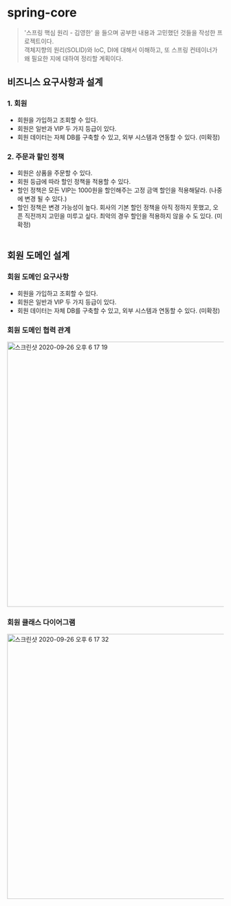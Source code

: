 # spring-core
> '스프링 핵심 원리 - 김영한' 을 들으며 공부한 내용과 고민했던 것들을 작성한 프로젝트이다. <br>
객체지향의 원리(SOLID)와 IoC, DI에 대해서 이해하고, 또 스프링 컨테이너가 왜 필요한 지에 대하여 정리할 계획이다.


## 비즈니스 요구사항과 설계

### 1. 회원
* 회원을 가입하고 조회할 수 있다.
* 회원은 일반과 VIP 두 가지 등급이 있다.
* 회원 데이터는 자체 DB를 구축할 수 있고, 외부 시스템과 연동할 수 있다. (미확정)
### 2. 주문과 할인 정책
* 회원은 상품을 주문할 수 있다.
* 회원 등급에 따라 할인 정책을 적용할 수 있다.
* 할인 정책은 모든 VIP는 1000원을 할인해주는 고정 금액 할인을 적용해달라. (나중에 변경 될 수 있다.)
* 할인 정책은 변경 가능성이 높다. 회사의 기본 할인 정책을 아직 정하지 못했고, 오픈 직전까지 고민을 미루고 싶다. 최악의 경우 할인을 적용하지 않을 수 도 있다. (미확정)
<br><br>
## 회원 도메인 설계
### 회원 도메인 요구사항
* 회원을 가입하고 조회할 수 있다.
* 회원은 일반과 VIP 두 가지 등급이 있다.
* 회원 데이터는 자체 DB를 구축할 수 있고, 외부 시스템과 연동할 수 있다. (미확정)

### 회원 도메인 협력 관계
<img width="616" alt="스크린샷 2020-09-26 오후 6 17 19" src="https://user-images.githubusercontent.com/33861056/94337372-e7a36580-0024-11eb-87b5-320ae8626bf0.png">

### 회원 클래스 다이어그램
<img width="616" alt="스크린샷 2020-09-26 오후 6 17 32" src="https://user-images.githubusercontent.com/33861056/94337406-10c3f600-0025-11eb-8076-1fe62357cd31.png">
